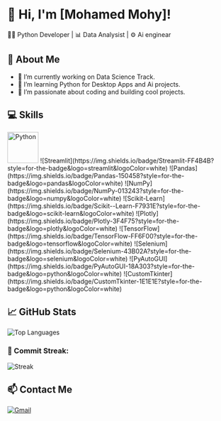 # 👋 Hi, I'm [Mohamed Mohy]!
🧑‍💻 Python Developer | 📊 Data Analysist | ⚙️ Ai enginear

## 🌟 About Me
- 🤖 I’m currently working on Data Science Track.
- 🧠 I’m learning Python for Desktop Apps and Ai projects.
- 🚀 I’m passionate about coding and building cool projects.

## 💻 Skills
<img src="https://cdn.jsdelivr.net/gh/devicons/devicon/icons/python/python-original.svg" alt="Python" width="70" height="70"/>  
![Streamlit](https://img.shields.io/badge/Streamlit-FF4B4B?style=for-the-badge&logo=streamlit&logoColor=white)  
![Pandas](https://img.shields.io/badge/Pandas-150458?style=for-the-badge&logo=pandas&logoColor=white)  
![NumPy](https://img.shields.io/badge/NumPy-013243?style=for-the-badge&logo=numpy&logoColor=white)  
![Scikit-Learn](https://img.shields.io/badge/Scikit--Learn-F7931E?style=for-the-badge&logo=scikit-learn&logoColor=white)  
![Plotly](https://img.shields.io/badge/Plotly-3F4F75?style=for-the-badge&logo=plotly&logoColor=white)  
![TensorFlow](https://img.shields.io/badge/TensorFlow-FF6F00?style=for-the-badge&logo=tensorflow&logoColor=white)  
![Selenium](https://img.shields.io/badge/Selenium-43B02A?style=for-the-badge&logo=selenium&logoColor=white)  
![PyAutoGUI](https://img.shields.io/badge/PyAutoGUI-18A303?style=for-the-badge&logo=python&logoColor=white)  
![CustomTkinter](https://img.shields.io/badge/CustomTkinter-1E1E1E?style=for-the-badge&logo=python&logoColor=white)


## 📈 GitHub Stats
![Top Languages](https://github-readme-stats.vercel.app/api/top-langs/?username=MohamedMohy0&layout=compact&theme=dark)  

### 🎯 Commit Streak:
![Streak](https://github-readme-streak-stats.herokuapp.com/?user=MohamedMohy0&theme=dark)  



## 📫 Contact Me
[![Gmail](https://img.shields.io/badge/Email-D14836?style=for-the-badge&logo=gmail&logoColor=white)](mailto:mohmmadmohy52@gmail.com)
